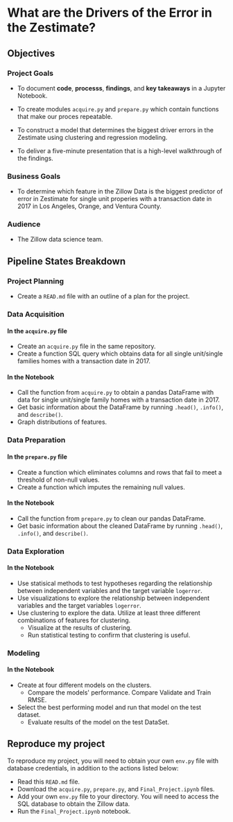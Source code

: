 # What are the Drivers of the Error in the Zestimate?

## Objectives 
### Project Goals 
 - To document **code**, **processs**, **findings**, and **key takeaways** in a Jupyter Notebook. 
 
 - To create modules `acquire.py` and `prepare.py` which contain functions that make our proces repeatable. 
 
 - To construct a model that determines the biggest driver errors in the Zestimate using clustering and regression modeling. 
 
 - To deliver a five-minute presentation that is a high-level walkthrough of the findings. 
 
### Business Goals
 - To determine which feature in the Zillow Data is the biggest predictor of error in Zestimate for single unit properies with a transaction date in 2017 in Los Angeles, Orange, and Ventura County. 

### Audience 
 - The Zillow data science team. 

## Pipeline States Breakdown

### Project Planning 
 - Create a `READ.md` file with an outline of a plan for the project. 

### Data Acquisition 
#### In the `acquire.py` file 
 - Create an `acquire.py` file in the same repository. 
 - Create a function SQL query which obtains data for all single unit/single families homes with a transaction date in 2017.
#### In the Notebook
 - Call the function from `acquire.py` to obtain a pandas DataFrame with data for single unit/single family homes with a transaction date in 2017.
 - Get basic information about the DataFrame by running `.head()`, `.info()`, and `describe()`.
 - Graph distributions of features. 
 
### Data Preparation 
#### In the `prepare.py` file
 - Create a function which eliminates columns and rows that fail to meet a threshold of non-null values. 
 - Create a function which imputes the remaining null values. 
#### In the Notebook 
 - Call the function from `prepare.py` to clean our pandas DataFrame. 
 - Get basic information about the cleaned DataFrame by running `.head()`, `.info()`, and `describe()`.
 
### Data Exploration 
#### In the Notebook 
 - Use statisical methods to test hypotheses regarding the relationship between independent variables and the target variable `logerror`. 
 - Use visualizations to explore the relationship between independent variables and the target variables `logerror`. 
 - Use clustering to explore the data. Utilize at least three different combinations of features for clustering. 
     - Visualize at the results of clustering. 
     - Run statistical testing to confirm that clustering is useful. 
     
### Modeling 
#### In the Notebook 
 - Create at four different models on the clusters. 
     - Compare the models' performance. Compare Validate and Train RMSE. 
 - Select the best performing model and run that model on the test dataset. 
     - Evaluate results of the model on the test DataSet. 
     
## Reproduce my project
To reproduce my project, you will need to obtain your own `env.py` file with database credentials, in addition to the actions listed below:
 - Read this `READ.md` file. 
 - Download the `acquire.py`, `prepare.py`, and `Final_Project.ipynb` files. 
 - Add your own `env.py` file to your directory. You will need to access the SQL database to obtain the Zillow data. 
 - Run the `Final_Project.ipynb` notebook. 